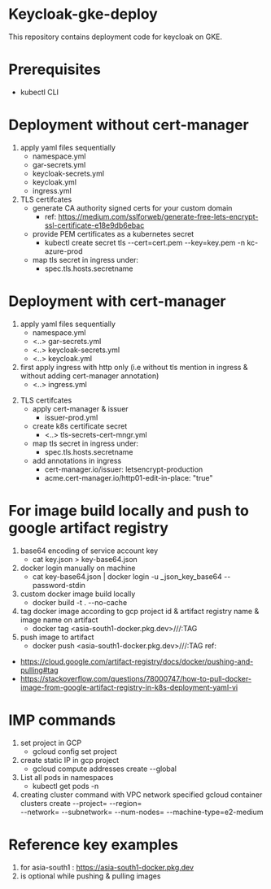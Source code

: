 # Keycloak-gke-deploy
This repository contains deployment code for keycloak on GKE.

# Prerequisites
- kubectl CLI

# Deployment without cert-manager
1. apply yaml files sequentially
   - namespace.yml 
   - gar-secrets.yml 
   - keycloak-secrets.yml 
   - keycloak.yml 
   - ingress.yml
2. TLS certifcates
   - generate CA authority signed certs for your custom domain
     - ref: https://medium.com/sslforweb/generate-free-lets-encrypt-ssl-certificate-e18e9db6ebac
   - provide PEM certificates as a kubernetes secret 
     - kubectl create secret tls <my-tls-secret-name> --cert=cert.pem --key=key.pem -n kc-azure-prod
   - map tls secret in ingress under: 
     - spec.tls.hosts.secretname


# Deployment with cert-manager
1. apply yaml files sequentially
   - <kubectl-apply-yaml-file-command> namespace.yml 
   - <..> gar-secrets.yml 
   - <..> keycloak-secrets.yml 
   - <..> keycloak.yml 
2. first apply ingress with http only (i.e without tls mention in ingress & without adding cert-manager annotation)
   - <..> ingress.yml
<!-- note: wait for host name to be accessible on http (typically takes 5-10 mins) -->
2. TLS certifcates
   - apply cert-manager & issuer 
     - <kubectl-apply-yaml-file-command> issuer-prod.yml
   - create k8s certificate secret
     - <..> tls-secrets-cert-mngr.yml
   - map tls secret in ingress under: 
     - spec.tls.hosts.secretname
   - add annotations in ingress 
     - cert-manager.io/issuer: letsencrypt-production
     - acme.cert-manager.io/http01-edit-in-place: "true"


# For image build locally and push to google artifact registry
1. base64 encoding of service account key 
   - cat key.json > key-base64.json
2. docker login manually on machine
   - cat key-base64.json | docker login -u _json_key_base64 --password-stdin <docker registry url>
3. custom docker image build locally 
   - docker build -t <locally-builded-image-name> . --no-cache
4. tag docker image according to gcp project id & artifact registry name & image name on artifact
   - docker tag <locally-builded-image-name> <asia-south1-docker.pkg.dev>/<PROJECT-ID>/<REPOSITORY>/<IMAGE-NAME-ON-ARTIFACT>:TAG 
5. push image to artifact
   - docker push <asia-south1-docker.pkg.dev>/<PROJECT-ID>/<REPOSITORY>/<IMAGE-NAME-ON-ARTIFACT>:TAG
ref: 
- https://cloud.google.com/artifact-registry/docs/docker/pushing-and-pulling#tag
- https://stackoverflow.com/questions/78000747/how-to-pull-docker-image-from-google-artifact-registry-in-k8s-deployment-yaml-vi


# IMP commands 
1. set project in GCP 
   - gcloud config set project <PROJECT-ID>
2. create static IP in gcp project 
   - gcloud compute addresses create <static-ip-name> --global
3. List all pods in namespaces
   - kubectl get pods -n <namespace-name>
4. creating cluster command with VPC network specified 
   gcloud container clusters create <cluster-name> --project=<project-name> --region=<region> \
   --network=<network-name> --subnetwork=<sub-network-name> --num-nodes=<num-of-nodes> --machine-type=e2-medium



# Reference key examples 
1. <docker registry url> for asia-south1 : https://asia-south1-docker.pkg.dev
2. <TAG> is optional while pushing & pulling images
